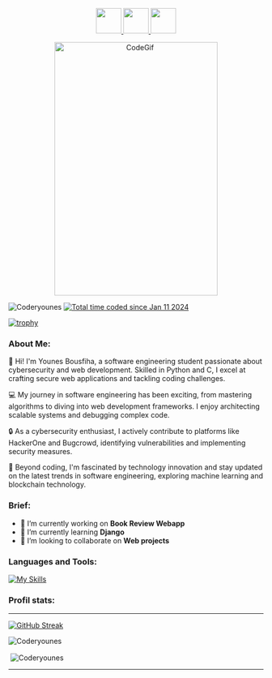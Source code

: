 <p align="center">
<a href="https://www.bousfiha.tech/">
  <img height="50" src="https://user-images.githubusercontent.com/46517096/166972883-f5f1d88c-0246-4374-88ac-ded0f2cf0699.png"/>
</a>
<a href="https://www.linkedin.com/in/younes-bousfiha-9838361a6/">
  <img height="50" src="https://user-images.githubusercontent.com/46517096/166973395-19676cd8-f8ec-4abf-83ff-da8243505b82.png"/>
</a>
<a href="https://twitter.com/bousfiha_younes">
  <img height="50" src="https://user-images.githubusercontent.com/46517096/166974271-91dfa250-d70b-4cb9-8707-f1bda1b708c3.png"/>
</a>
  </p>
  <p align="center">
    <img src="https://i.giphy.com/media/qgQUggAC3Pfv687qPC/giphy.webp"  alt="CodeGif" height="500" width="80%">
 </p>
<p align="left"> <img src="https://komarev.com/ghpvc/?username=Coderyounes&label=Profile%20views&color=0e75b6&style=flat" alt="Coderyounes" /> 
<a href="https://wakatime.com/@018cf9a4-8f82-4e62-ae08-b38961e8dd07"><img src="https://wakatime.com/badge/user/018cf9a4-8f82-4e62-ae08-b38961e8dd07.svg" alt="Total time coded since Jan 11 2024" /></a>
</p>

[![trophy](https://github-profile-trophy.vercel.app/?username=Coderyounes&theme=darkhub)](https://github.com/ryo-ma/github-profile-trophy)
<h3 align="left">About Me:</h3>
<p>
  👋 Hi! I'm Younes Bousfiha, a software engineering student passionate about cybersecurity and web development. Skilled in Python and C, I excel at crafting secure web applications and tackling coding challenges.

💻 My journey in software engineering has been exciting, from mastering algorithms to diving into web development frameworks. I enjoy architecting scalable systems and debugging complex code.

🔒 As a cybersecurity enthusiast, I actively contribute to platforms like HackerOne and Bugcrowd, identifying vulnerabilities and implementing security measures.

🚀 Beyond coding, I'm fascinated by technology innovation and stay updated on the latest trends in software engineering, exploring machine learning and blockchain technology.
</p>
<h3 align="left">Brief:</h3>
<ul>
  <li>🔭 I’m currently working on  <strong>Book Review Webapp</strong></li>
  <li>🌱 I’m currently learning <strong>Django</strong></li>
  <li>👯 I’m looking to collaborate on <strong>Web projects</strong></li>
</ul>

<h3 align="left">Languages and Tools:</h3>

[![My Skills](https://skillicons.dev/icons?i=html,css,git,bash,c,linux,mysql,python,tailwind,flask,nginx)](https://skillicons.dev)

<h3 align="left">Profil stats:</h3>
<hr>

[![GitHub Streak](https://streak-stats.demolab.com?user=Coderyounes&theme=tokyonight-duo)](https://git.io/streak-stats)

<p><img align="center" src="https://github-readme-stats.vercel.app/api/top-langs?username=Coderyounes&theme=github_dark&show_icons=true&locale=en&layout=compact" alt="Coderyounes" /></p>

<p>&nbsp;<img align="center" src="https://github-readme-stats.vercel.app/api?username=Coderyounes&theme=github_dark&show_icons=true&locale=en" alt="Coderyounes" /></p>

<hr>
